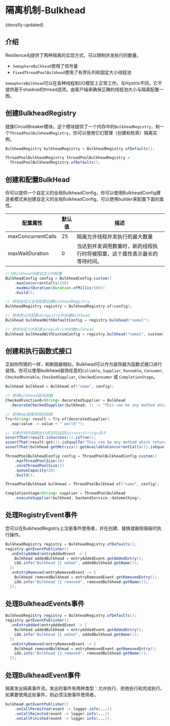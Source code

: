 # 隔离机制-Bulkhead
{docsify-updated}

## 介绍

Resilience4j提供了两种隔离的实现方式，可以限制并发执行的数量。

- `SemaphoreBulkhead`使用了信号量
- `FixedThreadPoolBulkhead`使用了有界队列和固定大小线程池

`SemaphoreBulkhead`可以在各种线程和I/O模型上正常工作。与Hystrix不同，它不提供基于shadow的thread选项。由客户端来确保正确的线程池大小与隔离配置一致。

## 创建BulkheadRegistry

就像CircuitBreaker模块，这个模块提供了一个内存中的`BulkheadRegistry`，和一个`ThreadPoolBulkheadRegistry`，你可以使用它们管理（创建和检索）隔离实例。

```java
BulkheadRegistry bulkheadRegistry = BulkheadRegistry.ofDefaults();

ThreadPoolBulkheadRegistry threadPoolBulkheadRegistry = 
  ThreadPoolBulkheadRegistry.ofDefaults();
```

## 创建和配置BulkHead

你可以提供一个自定义的全局BulkheadConfig，你可以使用BulkheadConfig建造者模式来创建自定义的全局BulkheadConfig，可以使用builder来配置下面的属性。

| 配置属性           | 默认值 | 描述                                                         |
| ------------------ | ------ | ------------------------------------------------------------ |
| maxConcurrentCalls | 25     | 隔离允许线程并发执行的最大数量                               |
| maxWaitDuration    | 0      | 当达到并发调用数量时，新的线程执行时将被阻塞，这个属性表示最长的等待时间。 |

```java
//为Bulkhead创建自定义的配置
BulkheadConfig config = BulkheadConfig.custom()
    .maxConcurrentCalls(150)
    .maxWaitDuration(Duration.ofMillis(500))
    .build();

// 使用自定义全局配置创建BulkheadRegistry
BulkheadRegistry registry = BulkheadRegistry.of(config);

// 使用默认的配置从registry中创建Bulkhead
Bulkhead bulkheadWithDefaultConfig = registry.bulkhead("name1");

// 使用自定义的配置从regidtry中创建bulkhead
Bulkhead bulkheadWithCustomConfig = registry.bulkhead("name2", custom);
```



## 创建和执行函数式接口

正如你所猜的一样，和断路器相似，Bulkhead可以作为装饰器为函数式接口进行装饰。你可以使用bulkhead装饰任意的`Callable`, `Supplier`, `Runnable`, `Consumer`, `CheckedRunnable`, `CheckedSupplier`, `CheckedConsumer` 或 `CompletionStage`。

```java
Bulkhead bulkhead = Bulkhead.of("name", config);

// 使用bulkhead装饰函数
CheckedFunction0<String> decoratedSupplier = Bulkhead
  .decorateCheckedSupplier(bulkhead, () -> "This can be any method which returns: 'Hello");

// 使用map链接其他的函数
Try<String> result = Try.of(decoratedSupplier)
  .map(value -> value + " world'");

// 如果所有的函数执行成功将返回Success<String>函子
assertThat(result.isSuccess()).isTrue();
assertThat(result.get()).isEqualTo("This can be any method which returns: 'Hello world'");
assertThat(bulkhead.getMetrics().getAvailableConcurrentCalls()).isEqualTo(1);
```

```java
ThreadPoolBulkheadConfig config = ThreadPoolBulkheadConfig.custom()
    .maxThreadPoolSize(10)
    .coreThreadPoolSize(2)
    .queueCapacity(20)
    .build();

ThreadPoolBulkhead bulkhead = ThreadPoolBulkhead.of("name", config);

CompletionStage<String> supplier = ThreadPoolBulkhead
    .executeSupplier(bulkhead, backendService::doSomething);
```



## 处理RegistryEvent事件

您可以在BulkheadRegistry上注册事件使用者，并在创建、替换或删除隔板时执行操作。

```java
BulkheadRegistry registry = BulkheadRegistry.ofDefaults();
registry.getEventPublisher()
  .onEntryAdded(entryAddedEvent -> {
    Bulkhead addedBulkhead = entryAddedEvent.getAddedEntry();
    LOG.info("Bulkhead {} added", addedBulkhead.getName());
  })
  .onEntryRemoved(entryRemovedEvent -> {
    Bulkhead removedBulkhead = entryRemovedEvent.getRemovedEntry();
    LOG.info("Bulkhead {} removed", removedBulkhead.getName());
  });
```

##  处理BulkheadEvents事件

```java
BulkheadRegistry registry = BulkheadRegistry.ofDefaults();
registry.getEventPublisher()
  .onEntryAdded(entryAddedEvent -> {
    Bulkhead addedBulkhead = entryAddedEvent.getAddedEntry();
    LOG.info("Bulkhead {} added", addedBulkhead.getName());
  })
  .onEntryRemoved(entryRemovedEvent -> {
    Bulkhead removedBulkhead = entryRemovedEvent.getRemovedEntry();
    LOG.info("Bulkhead {} removed", removedBulkhead.getName());
  });
```

## 处理BulkheadEvent事件

隔离发出隔离事件流。发出的事件有两种类型：允许执行、拒绝执行和完成执行。如果要使用这些事件，则必须注册事件使用者。

```java
bulkhead.getEventPublisher()
    .onCallPermitted(event -> logger.info(...))
    .onCallRejected(event -> logger.info(...))
    .onCallFinished(event -> logger.info(...));
```
